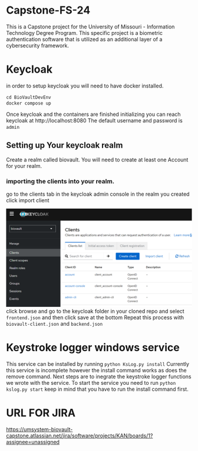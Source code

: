 # Capstone-FS-24
This is a Capstone project for the University of Missouri - Information Technology Degree Program. This specific project is a biometric authentication software that is utilized as an additional layer of a cybersecurity framework. 
# Keycloak
in order to setup keycloak you will need to have docker installed.

```
cd BioVaultDevEnv
docker compose up
```
Once keycloak and the containers are finished initializing you can reach keycloak at http://localhost:8080
The default username and password  is  `admin`
## Setting up Your keycloak realm
Create a realm called biovault.
You will need to create at least one Account for your realm.

### importing the clients into your realm.
go to the clients tab in the keycloak admin console in the realm you created click import client

<img src="/Docs/client-import1.PNG"><img>
click browse and go to the keycloak folder in your cloned repo and select `frontend.json` and then click save at the bottom
Repeat this process with `biovault-client.json` and `backend.json`

# Keystroke logger windows service
This service can be installed by running `python KsLog.py install` 
Currently this service is incomplete however the install command works as does the remove command. Next steps are to inegrate the keystroke logger functions we wrote with the service. To start the service you need to run `python kslog.py start` keep in mind that you have to run the install command first.
# URL FOR JIRA
https://umsystem-biovault-capstone.atlassian.net/jira/software/projects/KAN/boards/1?assignee=unassigned